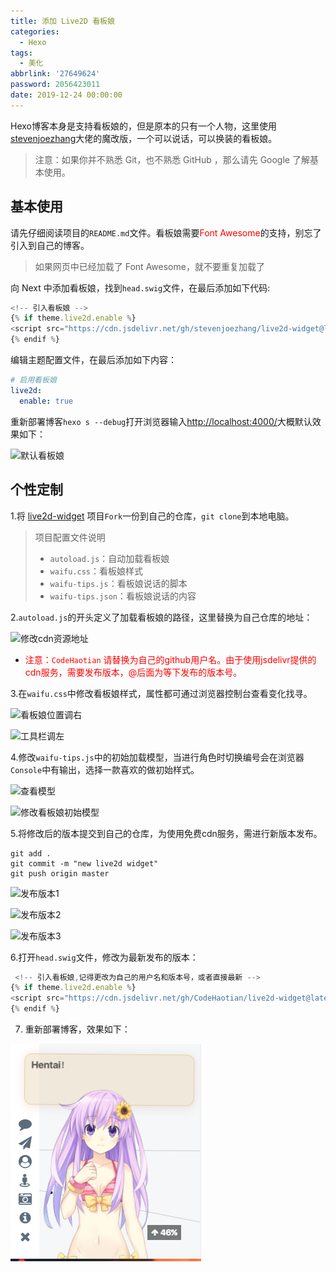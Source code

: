 ```yaml
---
title: 添加 Live2D 看板娘
categories:
  - Hexo
tags:
  - 美化
abbrlink: '27649624'
password: 2056423011
date: 2019-12-24 00:00:00
---
```


Hexo博客本身是支持看板娘的，但是原本的只有一个人物，这里使用[stevenjoezhang](https://github.com/stevenjoezhang/live2d-widget)大佬的魔改版，一个可以说话，可以换装的看板娘。
> 注意：如果你并不熟悉 Git，也不熟悉 GitHub ，那么请先 Google 了解基本使用。

<!-- more -->	

## 基本使用

请先仔细阅读项目的`README.md`文件。看板娘需要<font color='red'>Font Awesome</font>的支持，别忘了引入到自己的博客。

> 如果网页中已经加载了 Font Awesome，就不要重复加载了

向 Next 中添加看板娘，找到`head.swig`文件，在最后添加如下代码:
```js
<!-- 引入看板娘 -->
{% if theme.live2d.enable %}
<script src="https://cdn.jsdelivr.net/gh/stevenjoezhang/live2d-widget@latest/autoload.js"></script>
{% endif %}
```
编辑主题配置文件，在最后添加如下内容：
```yml
# 启用看板娘
live2d:
  enable: true
```
重新部署博客`hexo s --debug`打开浏览器输入[http://localhost:4000/](http://localhost:4000/)大概默认效果如下：

![默认看板娘](https://s2.ax1x.com/2019/12/24/lCO0hQ.png)

## 个性定制

1.将 [live2d-widget](https://github.com/stevenjoezhang/live2d-widget) 项目`Fork`一份到自己的仓库，`git clone`到本地电脑。

> 项目配置文件说明
> - `autoload.js`：自动加载看板娘
> - `waifu.css`：看板娘样式
> - `waifu-tips.js`：看板娘说话的脚本
> - `waifu-tips.json`：看板娘说话的内容

2.`autoload.js`的开头定义了加载看板娘的路径，这里替换为自己仓库的地址：

![修改cdn资源地址](https://s2.ax1x.com/2019/12/24/lCjJdf.png)


- <font color='red'>注意：`CodeHaotian` 请替换为自己的github用户名。由于使用jsdelivr提供的cdn服务，需要发布版本，@后面为等下发布的版本号。</font>

3.在`waifu.css`中修改看板娘样式，属性都可通过浏览器控制台查看变化找寻。

![看板娘位置调右](https://s2.ax1x.com/2019/12/24/lCvPk8.png)

![工具栏调左](https://s2.ax1x.com/2019/12/24/lCvscd.png)

4.修改`waifu-tips.js`中的初始加载模型，当进行角色时切换编号会在浏览器`Console`中有输出，选择一款喜欢的做初始样式。

![查看模型](https://s2.ax1x.com/2019/12/24/lCvXNT.png)

![修改看板娘初始模型](https://s2.ax1x.com/2019/12/24/lCxQbt.png)

5.将修改后的版本提交到自己的仓库，为使用免费cdn服务，需进行新版本发布。

```shell
git add .
git commit -m "new live2d widget"
git push origin master
```
![发布版本1](https://s2.ax1x.com/2019/12/24/lCxY8g.png)

![发布版本2](https://s2.ax1x.com/2019/12/24/lCxBV0.png)

![发布版本3](https://s2.ax1x.com/2019/12/24/lCx4Vx.png)

6.打开`head.swig`文件，修改为最新发布的版本：

```js
 <!-- 引入看板娘,记得更改为自己的用户名和版本号，或者直接最新 -->
{% if theme.live2d.enable %}
<script src="https://cdn.jsdelivr.net/gh/CodeHaotian/live2d-widget@latest/autoload.js"></script>
{% endif %}
```
7. 重新部署博客，效果如下：

![模型效果](../images/model.png)